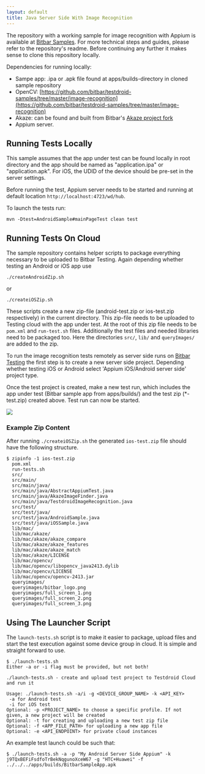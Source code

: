 ```yaml
---
layout: default
title: Java Server Side With Image Recognition
---
```



The repository with a working sample for image recognition with Appium is available at [Bitbar Samples](https://github.com/bitbar/testdroid-samples/tree/master/image-recognition). For more technical steps and guides, please refer to the repository's readme. Before continuing any further it makes sense to clone this repository locally. 

Dependencies for running locally:

* Sampe app: .ipa or .apk file found at apps/builds-directory in cloned sample repository
* OpenCV: [https://github.com/bitbar/testdroid-samples/tree/master/image-recognition](https://github.com/bitbar/testdroid-samples/tree/master/image-recognition)
* Akaze: can be found and built from Bitbar's [Akaze project fork](https://github.com/bitbar/akaze)
* Appium server. 


## Running Tests Locally

This sample assumes that the app under test can be found locally in root directory and the app should be named as "application.ipa" or "application.apk". For iOS, the UDID of the device should be pre-set in the server settings.

Before running the test, Appium server needs to be started and running at default location `http://localhost:4723/wd/hub`.

To launch the tests run:


    mvn -Dtest=AndroidSample#mainPageTest clean test


## Running Tests On Cloud

The sample repository contains helper scripts to package everything necessary to be uploaded to Bitbar Testing. Again depending whether testing an Android or iOS app use

    ./createAndroidZip.sh

or

    ./createiOSZip.sh

These scripts create a new zip-file (android-test.zip or ios-test.zip respectively) in the current directory. This zip-file needs to be uploaded to Testing cloud with the app under test. At the root of this zip file needs to be `pom.xml` and `run-test.sh` files. Additionally the test files and needed libraries need to be packaged too. Here the directories `src/`, `lib/` and `queryImages/` are added to the zip.

To run the image recognition tests remotely as server side runs on [Bitbar Testing](http://bitbar.com/Testing) the first step is to create a new server side project. Depending whether testing iOS or Android select 'Appium iOS/Android server side' project type.

Once the test project is created, make a new test run, which includes the app under test (Bitbar sample app from apps/builds/) and the test zip (*-test.zip) created above. Test run can now be started.

![]({{site.github.url}}/assets/appium/examples/image-recognition-project.png)


### Example Zip Content

After running `./createiOSZip.sh` the generated `ios-test.zip` file should have the following structure.


    $ zipinfo -1 ios-test.zip 
      pom.xml
      run-tests.sh
      src/
      src/main/
      src/main/java/
      src/main/java/AbstractAppiumTest.java
      src/main/java/AkazeImageFinder.java
      src/main/java/TestdroidImageRecognition.java
      src/test/
      src/test/java/
      src/test/java/AndroidSample.java
      src/test/java/iOSSample.java
      lib/mac/
      lib/mac/akaze/
      lib/mac/akaze/akaze_compare
      lib/mac/akaze/akaze_features
      lib/mac/akaze/akaze_match
      lib/mac/akaze/LICENSE
      lib/mac/opencv/
      lib/mac/opencv/libopencv_java2413.dylib
      lib/mac/opencv/LICENSE
      lib/mac/opencv/opencv-2413.jar
      queryimages/
      queryimages/bitbar_logo.png
      queryimages/full_screen_1.png
      queryimages/full_screen_2.png
      queryimages/full_screen_3.png

## Using The Launcher Script

The `launch-tests.sh` script is to make it easier to package, upload files and start the test execution against some device group in cloud. It is simple and straight forward to use.

    $ ./launch-tests.sh
    Either -a or -i flag must be provided, but not both!
    
    ./launch-tests.sh - create and upload test project to Testdroid Cloud and run it
    
    Usage: ./launch-tests.sh -a/i -g <DEVICE_GROUP_NAME> -k <API_KEY>
     -a for Android test
     -i for iOS test
    Optional: -p <PROJECT_NAME> to choose a specific profile. If not given, a new project will be created
    Optional: -t for creating and uploading a new test zip file
    Optional: -f <APP_FILE_PATH> for uploading a new app file
    Optional: -e <API_ENDPOINT> for private cloud instances

An example test launch could be such that:

    $ ./launch-tests.sh -a -p "My Android Server Side Appium" -k j9TQxBEFiFsdfoTrBekNqgunoXceW67 -g "HTC+Huawei" -f ../../../apps/builds/BitbarSampleApp.apk

